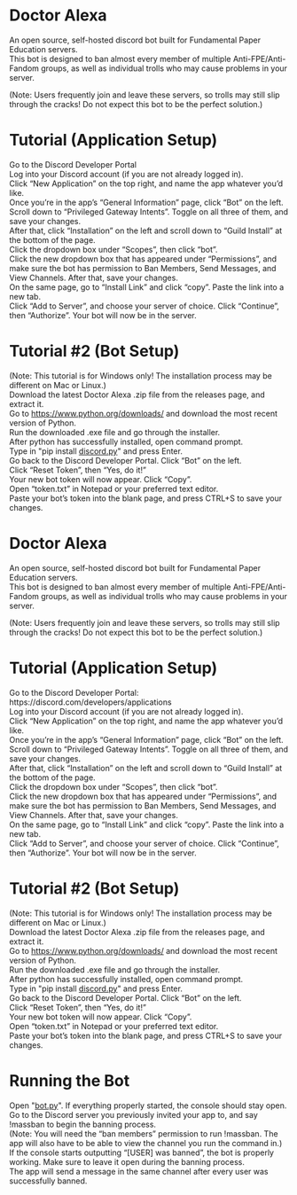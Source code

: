 <h1 class="code-line" data-line-start=0 data-line-end=1 ><a id="Doctor_Alexa_0"></a>Doctor Alexa</h1> <p class="has-line-data" data-line-start="2" data-line-end="4">An open source, self-hosted discord bot built for Fundamental Paper Education servers.<br> This bot is designed to ban almost every member of multiple Anti-FPE/Anti-Fandom groups, as well as individual trolls who may cause problems in your server.</p> <p class="has-line-data" data-line-start="5" data-line-end="6">(Note: Users frequently join and leave these servers, so trolls may still slip through the cracks! Do not expect this bot to be the perfect solution.)</p> <h1 class="code-line" data-line-start=6 data-line-end=7 ><a id="Tutorial_Application_Setup_6"></a>Tutorial (Application Setup)</h1> <p class="has-line-data" data-line-start="7" data-line-end="16">Go to the Discord Developer Portal<br> Log into your Discord account (if you are not already logged in).<br> Click “New Application” on the top right, and name the app whatever you’d like.<br> Once you’re in the app’s “General Information” page, click “Bot” on the left. Scroll down to “Privileged Gateway Intents”. Toggle on all three of them, and save your changes.<br> After that, click “Installation” on the left and scroll down to “Guild Install” at the bottom of the page.<br> Click the dropdown box under “Scopes”, then click “bot”.<br> Click the new dropdown box that has appeared under “Permissions”, and make sure the bot has permission to Ban Members, Send Messages, and View Channels. After that, save your changes.<br> On the same page, go to “Install Link” and click “copy”. Paste the link into a new tab.<br> Click “Add to Server”, and choose your server of choice. Click “Continue”, then “Authorize”. Your bot will now be in the server.</p> <h1 class="code-line" data-line-start=17 data-line-end=18 ><a id="Tutorial_2_Bot_Setup_17"></a>Tutorial #2 (Bot Setup)</h1> <p class="has-line-data" data-line-start="18" data-line-end="29">(Note: This tutorial is for Windows only! The installation process may be different on Mac or Linux.)<br> Download the latest Doctor Alexa .zip file from the releases page, and extract it.<br> Go to <a href="https://www.python.org/downloads/">https://www.python.org/downloads/</a> and download the most recent version of Python.<br> Run the downloaded .exe file and go through the installer.<br> After python has successfully installed, open command prompt.<br> Type in &quot;pip install <a href="http://discord.py">discord.py</a>&quot; and press Enter.<br> Go back to the Discord Developer Portal. Click “Bot” on the left.<br> Click “Reset Token”, then “Yes, do it!”<br> Your new bot token will now appear. Click “Copy”.<br> Open “token.txt” in Notepad or your preferred text editor.<br> Paste your bot’s token into the blank page, and press CTRL+S to save your changes.</p> <h1 class="code-lin<h1 class="code-line" data-line-start=0 data-line-end=1 ><a id="Doctor_Alexa_0"></a>Doctor Alexa</h1>
<p class="has-line-data" data-line-start="2" data-line-end="4">An open source, self-hosted discord bot built for Fundamental Paper Education servers.<br>
This bot is designed to ban almost every member of multiple Anti-FPE/Anti-Fandom groups, as well as individual trolls who may cause problems in your server.</p>
<p class="has-line-data" data-line-start="5" data-line-end="6">(Note: Users frequently join and leave these servers, so trolls may still slip through the cracks! Do not expect this bot to be the perfect solution.)</p>
<h1 class="code-line" data-line-start=6 data-line-end=7 ><a id="Tutorial_Application_Setup_6"></a>Tutorial (Application Setup)</h1>
<p class="has-line-data" data-line-start="7" data-line-end="16">Go to the Discord Developer Portal: https://discord.com/developers/applications<br>
Log into your Discord account (if you are not already logged in).<br>
Click “New Application” on the top right, and name the app whatever you’d like.<br>
Once you’re in the app’s “General Information” page, click “Bot” on the left. Scroll down to “Privileged Gateway Intents”. Toggle on all three of them, and save your changes.<br>
After that, click “Installation” on the left and scroll down to “Guild Install” at the bottom of the page.<br>
Click the dropdown box under “Scopes”, then click “bot”.<br>
Click the new dropdown box that has appeared under “Permissions”, and make sure the bot has permission to Ban Members, Send Messages, and View Channels. After that, save your changes.<br>
On the same page, go to “Install Link” and click “copy”. Paste the link into a new tab.<br>
Click “Add to Server”, and choose your server of choice. Click “Continue”, then “Authorize”. Your bot will now be in the server.</p>
<h1 class="code-line" data-line-start=17 data-line-end=18 ><a id="Tutorial_2_Bot_Setup_17"></a>Tutorial #2 (Bot Setup)</h1>
<p class="has-line-data" data-line-start="18" data-line-end="29">(Note: This tutorial is for Windows only! The installation process may be different on Mac or Linux.)<br>
Download the latest Doctor Alexa .zip file from the releases page, and extract it.<br>
Go to <a href="https://www.python.org/downloads/">https://www.python.org/downloads/</a> and download the most recent version of Python.<br>
Run the downloaded .exe file and go through the installer.<br>
After python has successfully installed, open command prompt.<br>
Type in &quot;pip install <a href="http://discord.py">discord.py</a>&quot; and press Enter.<br>
Go back to the Discord Developer Portal. Click “Bot” on the left.<br>
Click “Reset Token”, then “Yes, do it!”<br>
Your new bot token will now appear. Click “Copy”.<br>
Open “token.txt” in Notepad or your preferred text editor.<br>
Paste your bot’s token into the blank page, and press CTRL+S to save your changes.</p>
<h1 class="code-line" data-line-start=30 data-line-end=31 ><a id="Running_the_Bot_30"></a>Running the Bot</h1>
<p class="has-line-data" data-line-start="31" data-line-end="36">Open &quot;<a href="http://bot.py">bot.py</a>&quot;. If everything properly started, the console should stay open.<br>
Go to the Discord server you previously invited your app to, and say !massban to begin the banning process.<br>
(Note: You will need the “ban members” permission to run !massban. The app will also have to be able to view the channel you run the command in.)<br>
If the console starts outputting “[USER] was banned”, the bot is properly working. Make sure to leave it open during the banning process.<br>
The app will send a message in the same channel after every user was successfully banned.</p>
